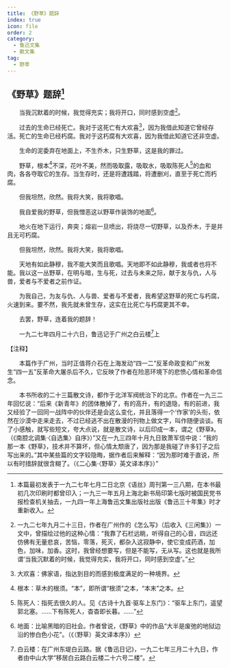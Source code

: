 ```yaml
---
title: 《野草》题辞
index: true
icon: file
order: 2
category:
  - 鲁迅文集
  - 散文集
tag:  
  - 野草
---
```


## 《野草》题辞[^①]

　　当我沉默着的时候，我觉得充实；我将开口，同时感到空虚[^②]。

　　过去的生命已经死亡。我对于这死亡有大欢喜[^③]，因为我借此知道它曾经存活。死亡的生命已经朽腐。我对于这朽腐有大欢喜，因为我借此知道它还非空虚。

　　生命的泥委弃在地面上，不生乔木，只生野草，这是我的罪过。

　　野草，根本[^④]不深，花叶不美，然而吸取露，吸取水，吸取陈死人[^⑤]的血和肉，各各夺取它的生存。当生存时，还是将遭践踏，将遭删刈，直至于死亡而朽腐。

　　但我坦然，欣然。我将大笑，我将歌唱。

　　我自爱我的野草，但我憎恶这以野草作装饰的地面[^⑥]。

　　地火在地下运行，奔突；熔岩一旦喷出，将烧尽一切野草，以及乔木，于是并且无可朽腐。

　　但我坦然，欣然。我将大笑，我将歌唱。

　　天地有如此静穆，我不能大笑而且歌唱。天地即不如此静穆，我或者也将不能。我以这一丛野草，在明与暗，生与死，过去与未来之际，献于友与仇，人与兽，爱者与不爱者之前作证。

　　为我自己，为友与仇、人与兽、爱者与不爱者，我希望这野草的死亡与朽腐，火速到来。要不然，我先就未曾生存，这实在比死亡与朽腐更其不幸。

　　去罢，野草，连着我的题辞！

　　一九二七年四月二十六日，鲁迅记于广州之白云楼[^⑦]上

【注释】

[^①]: 本篇最初发表于一九二七年七月二日北京《语丝》周刊第一三八期，在本书最初几次印刷时都曾印入；一九三一年五月上海北新书局印第七版时被国民党书报检查机关抽去，一九四一年上海鲁迅文集出版社出版《鲁迅三十年集》时才重新收入。

　　本篇作于广州，当时正值蒋介石在上海发动“四一二”反革命政变和广州发生“四一五”反革命大屠杀后不久，它反映了作者在险恶环境下的悲愤心情和革命信念。

　　本书所收的二十三篇散文诗，都作于北洋军阀统治下的北京。作者在一九三二年回忆说：“后来《新青年》的团体散掉了，有的高升，有的退隐，有的前进，我又经验了一回同一战阵中的伙伴还是会这么变化，并且落得一个‘作家’的头衔，依然在沙漠中走来走去，不过已经逃不出在散漫的刊物上做文字，叫作随便谈谈。有了小感触，就写些短文，夸大点说，就是散文诗，以后印成一本，谓之《野草》。（《南腔北调集·〈自选集〉自序》）”又在一九三四年十月九日致萧军信中说：“我的那一本《野草》，技术并不算坏，但心情太颓唐了，因为那是我碰了许多钉子之后写出来的。”其中某些篇的文字较隐晦，据作者后来解释：“因为那时难于直说，所以有时措辞就很含糊了。（《二心集·〈野草〉英文译本序》）”

[^②]: 一九二七年九月二十三日，作者在广州作的《怎么写》（后收入《三闲集》）一文中，曾描绘过他的这种心情：“我靠了石栏远眺，听得自己的心音，四远还仿佛有无量悲哀，苦恼，零落，死灭，都杂入这寂静中，使它变成药酒，加色，加味，加香。这时，我曾经想要写，但是不能写，无从写。这也就是我所谓‘当我沉默着的时候，我觉得充实，我将开口，同时感到空虚’。”

[^③]: 大欢喜：佛家语，指达到目的而感到极度满足的一种境界。

[^④]: 根本：草木的根须。“本”，即所谓“根须”之本，“本末”之本。

[^⑤]: 陈死人：指死去很久的人。见《古诗十九首·驱车上东门》：“驱车上东门，遥望郭北塞。……下有陈死人，杳杳即长暮。……”

[^⑥]: 地面：比喻黑暗的旧社会。作者曾说，《野草》中的作品“大半是废弛的地狱边沿的惨白色小花”。（《（野草）英文译本序》）

[^⑦]: 白云楼：在广州东堤白云路。据《鲁迅日记》，一九二七年三月二十九日，作者由中山大学“移居白云路白云楼二十六号二楼”。
